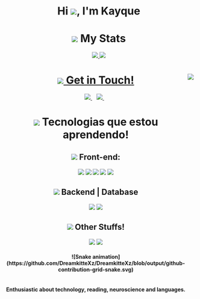 
<h1 align="center">Hi <img src="https://raw.githubusercontent.com/kaueMarques/kaueMarques/master/hi.gif" height="30px">, I'm Kayque</h1>
<h2 align='center'>
<h1 align="center"><img src="https://raw.githubusercontent.com/Tarikul-Islam-Anik/Animated-Fluent-Emojis/master/Emojis/Travel%20and%20places/Glowing%20Star.png" height="30px"> My Stats</h1>
  
<div align="center">
  <a href="https://github.com/DreamkitteXz">
  <img height="150em" src="https://github-readme-stats.vercel.app/api?username=DreamkitteXz&show_icons=true&theme=vision-friendly-dark&include_all_commits=true&count_private=true"/>
  <img height="150em" src="https://github-readme-stats.vercel.app/api/top-langs/?username=DreamkitteXz&theme=vision-friendly-dark&hide_langs_below=1"/>
</div>
<h2 align='center'>
  <img align="right" height="590em" src="https://raw.githubusercontent.com/gist/DreamkitteXz/423bea07307a4c7b0b7bf07e0ee8c9c8/raw/5e9770c9e1291db79b9ec85067333c7b490bbded/Gistgithub.svg"/>
  <h1 align="center"><img src="https://raw.githubusercontent.com/Tarikul-Islam-Anik/Animated-Fluent-Emojis/master/Emojis/Objects/Telephone%20Receiver.png" height="30px"> Get in Touch!</h1>

<p align='center'>
 
  <a href="https://www.linkedin.com/in/kayque-amado-2689b8225/">
    <img src="https://img.shields.io/badge/linkedin-%230077B5.svg?&style=for-the-badge&logo=linkedin&logoColor=white" />
  </a>&nbsp;&nbsp;
  <a href="https://www.instagram.com/kayque_sfa/">
    <img src="https://img.shields.io/badge/instagram-%23E4405F.svg?&style=for-the-badge&logo=instagram&logoColor=white" />        
  </a>&nbsp;&nbsp;
  
</p>
<h2 align='center'>
  <h1 align="center"><img src="https://raw.githubusercontent.com/Tarikul-Islam-Anik/Animated-Fluent-Emojis/master/Emojis/Travel%20and%20places/Rocket.png" height="30px"> Tecnologias que estou aprendendo!</h1>
  
</h2>
<h4 align='center'>
 <h2 align="center"><img src="https://raw.githubusercontent.com/Tarikul-Islam-Anik/Animated-Fluent-Emojis/master/Emojis/Objects/Laptop.png" height="30px"> Front-end:</h2>
</h4>
<h4 align='center'>
<div>
   <a href="#" target="_blank"><img src="https://img.shields.io/badge/Dart-0175C2?style=for-the-badge&logo=dart&logoColor=white" target="_blank"></a>
  <a href="#" target="_blank"><img src="https://img.shields.io/badge/Flutter-02569B?style=for-the-badge&logo=flutter&logoColor=white" target="_blank"></a>
 	<a href="#" target="_blank"><img src="https://img.shields.io/badge/JavaScript-323330?style=for-the-badge&logo=javascript&logoColor=F7DF1E"></a>
 <a href="#" target="_blank"><img src="https://img.shields.io/badge/HTML5-E34F26?style=for-the-badge&logo=html5&logoColor=white" target="_blank"></a> 
  <a href = "#"><img src="https://img.shields.io/badge/CSS3-1572B6?style=for-the-badge&logo=css3&logoColor=white" target="_blank"></a>
</div>
</h4>
<h4 align='center'>
 <h2 align="center"><img src="https://raw.githubusercontent.com/Tarikul-Islam-Anik/Animated-Fluent-Emojis/master/Emojis/Objects/Gear.png" height="30px"> Backend | Database</h2>
</h4>
<h4 align='center'>
  <div>
 <a href = "#"><img src="https://img.shields.io/badge/Python-3776AB?style=for-the-badge&logo=python&logoColor=white" target="_blank"></a>
 <a href = "#"><img src="https://img.shields.io/badge/firebase-ffca28?style=for-the-badge&logo=firebase&logoColor=black" target="_blank"></a>
</div>
</h4>
<h4 align='center'>
 <h2 align="center"><img src="https://raw.githubusercontent.com/Tarikul-Islam-Anik/Animated-Fluent-Emojis/master/Emojis/Activities/Bullseye.png" height="30px"> Other Stuffs!</h2>
</h4>
<h4 align='center'>
  <div>
  <a href = "#"><img src="https://img.shields.io/badge/Arduino-00979D?style=for-the-badge&logo=Arduino&logoColor=white" target="_blank"></a>
  <a href = "#"><img src="https://img.shields.io/badge/Unity-100000?style=for-the-badge&logo=unity&logoColor=white" target="_blank"></a>
  </div>
</h4>

<h4 align='center'>
 <div>
  ![Snake animation](https://github.com/DreamkitteXz/DreamkitteXz/blob/output/github-contribution-grid-snake.svg)
</div><br/>
<h4 align='center'>
Enthusiastic about technology, reading, neuroscience and languages.
</h4>
